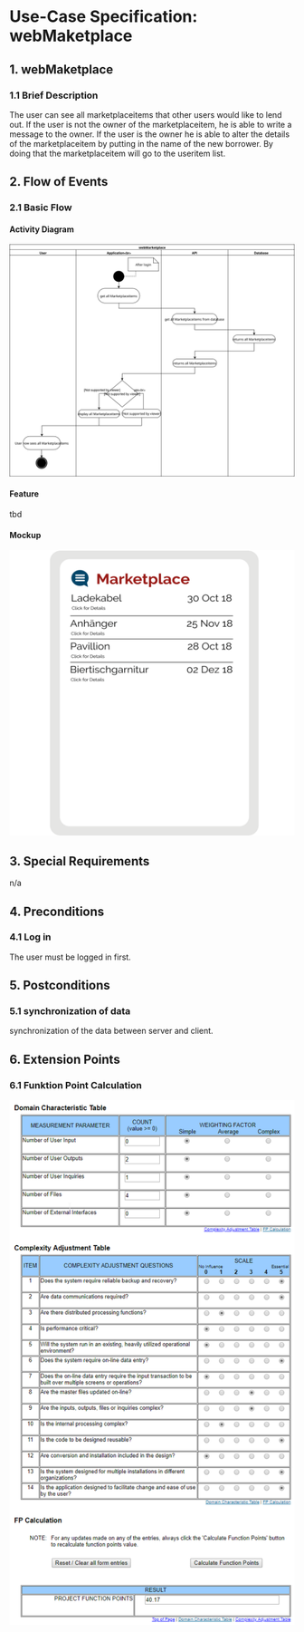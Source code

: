 # Use-Case Specification: webMaketplace


## 1. webMaketplace

### 1.1 Brief Description
The user can see all marketplaceitems that other users would like to lend out. If the user is not the owner of the marketplaceitem, he is able to write a message to the owner. If the user is the owner he is able to alter the details of the marketplaceitem by putting in the name of the new borrower. By doing that the marketplaceitem will go to the useritem list.

## 2. Flow of Events

### 2.1 Basic Flow

#### Activity Diagram
![Alt-Text](webMarketplace.svg)
#### Feature
tbd
#### Mockup
![Alt-Text](webMarketplaceMockup.svg)

## 3. Special Requirements

n/a


## 4. Preconditions

### 4.1 Log in
The user must be logged in first.


## 5. Postconditions

### 5.1 synchronization of data
synchronization of the data between server and client.


## 6. Extension Points
### 6.1 Funktion Point Calculation
![Alt-Text](webMarketplaceFPCalc.png)
